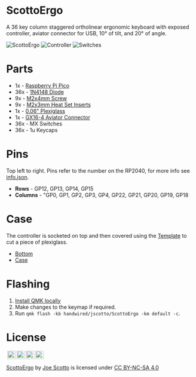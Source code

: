 # ScottoErgo

A 36 key column staggered ortholinear ergonomic keyboard with exposed controller, aviator connector for USB, 10° of tilt, and 20° of angle.

![ScottoErgo](https://user-images.githubusercontent.com/8194147/232529199-5df04fe8-fe8d-4419-95fb-40bfbbae3152.jpg)
![Controller](https://user-images.githubusercontent.com/8194147/232518358-b969c22b-45b7-4116-aa94-af1d87c005e2.jpg)
![Switches](https://user-images.githubusercontent.com/8194147/232518365-c7aed67d-2d2a-45d4-a906-33132c036207.jpg)

# Parts

-   1x - [Raspberry Pi Pico](https://amzn.to/3UqGaij)
-   36x - [1N4148 Diode](https://amzn.to/3DMbQZ5)
-   9x - [M2x4mm Screw](https://amzn.to/41ghDPs)
-   9x - [M2x3mm Heat Set Inserts](https://amzn.to/3Km2RPS)
-   1x - [0.06" Plexiglass](https://amzn.to/3UEyZ6h)
-   1x - [GX16-4 Aviator Connector](https://amzn.to/3KAytBq)
-   36x - MX Switches
-   36x - 1u Keycaps

# Pins

Top left to right. Pins refer to the number on the RP2040, for more info see [info.json](QMK/info.json).

-   **Rows** - GP12, GP13, GP14, GP15
-   **Columns** - "GP0, GP1, GP2, GP3, GP4, GP22, GP21, GP20, GP19, GP18

# Case

The controller is socketed on top and then covered using the [Template](Case/ScottoErgo%20-%20Plate.stl) to cut a piece of plexiglass.

-   [Bottom](Case/ScottoErgo%20-%20Bottom.stl)
-   [Case](Case/ScottoErgo%20-%20Case.stl)

# Flashing

1. [Install QMK locally](https://github.com/qmk/qmk_firmware)
2. Make changes to the keymap if required.
3. Run `qmk flash -kb handwired/jscotto/ScottoErgo -km default -c`.

# License

<img style="height:22px!important;margin-left:3px;vertical-align:text-bottom;" src="https://mirrors.creativecommons.org/presskit/icons/cc.svg?ref=chooser-v1"><img style="height:22px!important;margin-left:3px;vertical-align:text-bottom;" src="https://mirrors.creativecommons.org/presskit/icons/by.svg?ref=chooser-v1"><img style="height:22px!important;margin-left:3px;vertical-align:text-bottom;" src="https://mirrors.creativecommons.org/presskit/icons/nc.svg?ref=chooser-v1"><img style="height:22px!important;margin-left:3px;vertical-align:text-bottom;" src="https://mirrors.creativecommons.org/presskit/icons/sa.svg?ref=chooser-v1"></a></p>

<p xmlns:cc="http://creativecommons.org/ns#" xmlns:dct="http://purl.org/dc/terms/"><a property="dct:title" rel="cc:attributionURL" href="https://github.com/joe-scotto/scottokeebs/tree/main/ScottoErgo">ScottoErgo</a> by <a rel="cc:attributionURL dct:creator" property="cc:attributionName" href="https://github.com/joe-scotto">Joe Scotto</a> is licensed under <a href="http://creativecommons.org/licenses/by-nc-sa/4.0/?ref=chooser-v1" target="_blank" rel="license noopener noreferrer" style="display:inline-block;">CC BY-NC-SA 4.0
